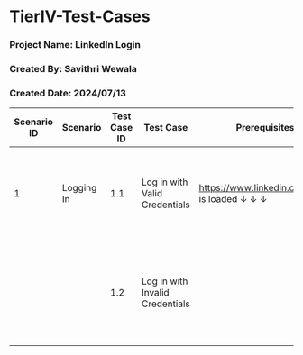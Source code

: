 # TierIV-Test-Cases

### Project Name: LinkedIn Login
### Created By: Savithri Wewala
### Created Date: 2024/07/13

Scenario ID | Scenario| Test Case ID |  Test Case |Prerequisites| Test Data | Execution Steps | Expected Result | Tester | Status | Actual Result |  Comment | 
----- | ----- | ----- | ----- |----- |----- |----- |----- |----- |----- |----- |----- |
1 |Logging In| 1.1 | Log in with Valid Credentials | https://www.linkedin.com/login is loaded ↓ ↓ ↓  | email:t70323534@gmail.com password:test123|  1.Enter **valid** username and **valid** password 2.Click 'Sign In' button | User successfully logs in |
  |  |  |1.2 |Log in with Invalid Credentials | | email:invalidemail@test.com password:invalid123| 1.Enter **invalid** username and **invalid** password 2.Click 'Sign In' button |1.User is prevented from logging in 2.Error message is displayed |

